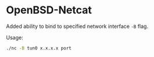 # OpenBSD-Netcat

Added ability to bind to specified network interface `-B` flag.

Usage:
```bash
./nc -B tun0 x.x.x.x port
```

